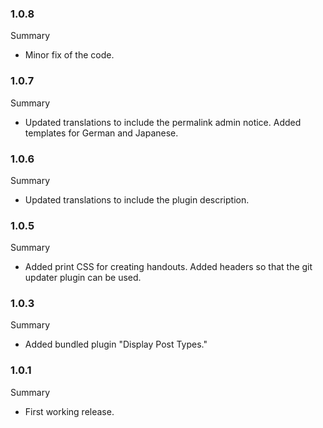 ### 1.0.8
Summary
* Minor fix of the code.

### 1.0.7
Summary
* Updated translations to include the permalink admin notice. Added templates for German and Japanese.

### 1.0.6
Summary
* Updated translations to include the plugin description.

### 1.0.5
Summary
* Added print CSS for creating handouts. Added headers so that the git updater plugin can be used.

### 1.0.3
Summary
* Added bundled plugin "Display Post Types."

### 1.0.1
Summary
* First working release.